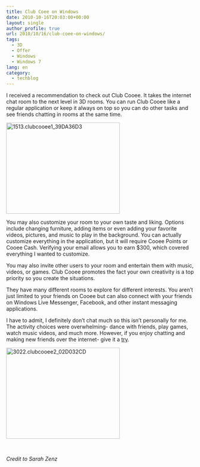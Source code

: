 ```yaml
---
title: Club Coee on Windows
date: 2010-10-16T20:03:00+00:00
layout: single
author_profile: true
url: 2010/10/16/club-coee-on-windows/
tags:
  - 3D
  - Offer
  - Windows
  - Windows 7
lang: en
category: 
  - techblog
---
```

I received a recommendation to check out Club Cooee. It takes the internet chat room to the next level in 3D rooms. You can run Club Cooee like a regular application or keep it always on top so you can do other tasks and see friends chatting in rooms at the same time.

[<img title="1513.clubcooee1_39DA36D3" border="0" alt="1513.clubcooee1_39DA36D3" src="http://lh4.ggpht.com/_vaUVXcmC3OI/TLn-UHimh-I/AAAAAAAACqM/gxL-QV-AqeU/1513.clubcooee1_39DA36D3_thumb%5B1%5D.jpg?imgmax=800" width="304" height="244" />](http://lh3.ggpht.com/_vaUVXcmC3OI/TLn-TL5RY2I/AAAAAAAACqI/SBqlwBVrqrk/s1600-h/1513.clubcooee1_39DA36D3%5B3%5D.jpg)

You may also customize your room to your own taste and liking. Options include changing furniture, adding items or even adding your favorite videos, pictures, and music to play in the background. You can actually customize everything in the application, but it will require Cooee Points or Cooee Cash. Verifying your email allows you to earn $300, which covered everything I wanted to customize.

You may also invite other users to your room and entertain them with music, videos, or games. Club Cooee promotes the fact your own creativity is a top priority so you create the situations.

They have many different rooms to explore for different interests. You aren’t just limited to your friends on Cooee but can also connect with your friends on Windows Live Messenger, Facebook, and other instant messaging applications.

I have to admit, I definitely don’t chat much so this isn’t personally for me. The activity choices were overwhelming- dance with friends, play games, watch music videos, and much more. However, if you enjoy chatting and making new friends over the internet- give it a [try](http://go.microsoft.com/fwlink/?LinkId=204254).

[<img title="3022.clubcooee2_02D032CD" border="0" alt="3022.clubcooee2_02D032CD" src="http://lh6.ggpht.com/_vaUVXcmC3OI/TLn-XQ9HR3I/AAAAAAAACqU/mfGTKNgFMFk/3022.clubcooee2_02D032CD_thumb%5B1%5D.jpg?imgmax=800" width="304" height="244" />](http://lh5.ggpht.com/_vaUVXcmC3OI/TLn-WKL7kEI/AAAAAAAACqQ/1E8w1o1ugeo/s1600-h/3022.clubcooee2_02D032CD%5B3%5D.jpg)

 

_Credit to Sarah Zenz_